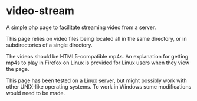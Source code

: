 video-stream
============

A simple php page to facilitate streaming video from a server.

This page relies on video files being located all in the same directory, or in subdirectories of a single directory.

The videos should be HTML5-compatible mp4s. An explanation for getting mp4s to play in Firefox on Linux is provided for Linux users when they view the page.

This page has been tested on a Linux server, but might possibly work with other UNIX-like operating systems. To work in Windows some modifications would need to be made.
